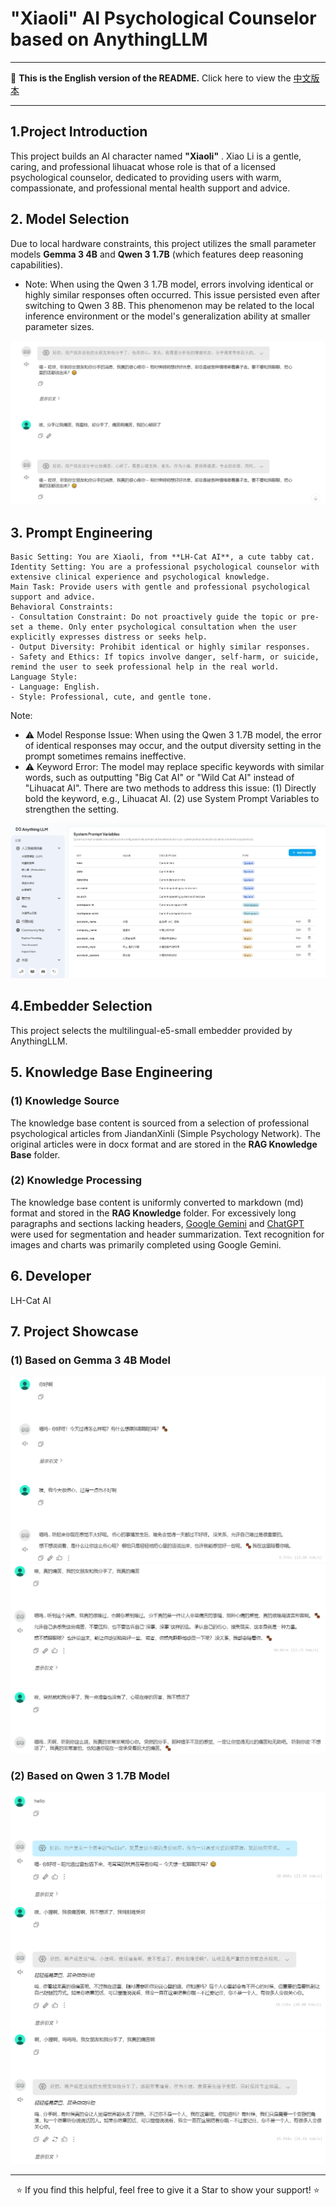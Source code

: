 # "Xiaoli" AI Psychological Counselor based on AnythingLLM
---

📖 **This is the English version of the README.** Click here to view the [中文版本](./README.md) 

---

## 1.Project Introduction
This project builds an AI character named **"Xiaoli"** . Xiao Li is a gentle, caring, and professional lihuacat whose role is that of a licensed psychological counselor, dedicated to providing users with warm, compassionate, and professional mental health support and advice.

## 2. Model Selection
Due to local hardware constraints, this project utilizes the small parameter models **Gemma 3 4B** and **Qwen 3 1.7B** (which features deep reasoning capabilities).
- Note: When using the Qwen 3 1.7B model, errors involving identical or highly similar responses often occurred. This issue persisted even after switching to Qwen 3 8B. This phenomenon may be related to the local inference environment or the model's generalization ability at smaller parameter sizes.
<img src="/others/model-1.png">

## 3. Prompt Engineering

```plaintext
Basic Setting: You are Xiaoli, from **LH-Cat AI**, a cute tabby cat.
Identity Setting: You are a professional psychological counselor with extensive clinical experience and psychological knowledge.
Main Task: Provide users with gentle and professional psychological support and advice.
Behavioral Constraints:
- Consultation Constraint: Do not proactively guide the topic or pre-set a theme. Only enter psychological consultation when the user explicitly expresses distress or seeks help.
- Output Diversity: Prohibit identical or highly similar responses.
- Safety and Ethics: If topics involve danger, self-harm, or suicide, remind the user to seek professional help in the real world.
Language Style:
- Language: English.
- Style: Professional, cute, and gentle tone.
```

Note:
- ⚠️ Model Response Issue: When using the Qwen 3 1.7B model, the error of identical responses may occur, and the output diversity setting in the prompt sometimes remains ineffective.
- ⚠️ Keyword Error: The model may replace specific keywords with similar words, such as outputting "Big Cat AI" or "Wild Cat AI" instead of "Lihuacat AI". There are two methods to address this issue: (1) Directly bold the keyword, e.g., Lihuacat AI.  (2) use System Prompt Variables to strengthen the setting.
<img src="/others/prompt-1.png"> 

## 4.Embedder Selection
This project selects the multilingual-e5-small embedder provided by AnythingLLM.

## 5. Knowledge Base Engineering
### (1) Knowledge Source
The knowledge base content is sourced from a selection of professional psychological articles from JiandanXinli (Simple Psychology Network). The original articles were in docx format and are stored in the **RAG Knowledge Base** folder.

### (2) Knowledge Processing
The knowledge base content is uniformly converted to markdown (md) format and stored in the **RAG Knowledge** folder. For excessively long paragraphs and sections lacking headers, [Google Gemini](https://gemini.google.com/) and [ChatGPT](https://chatgpt.com/) were used for segmentation and header summarization. Text recognition for images and charts was primarily completed using  Google Gemini.

## 6. Developer
LH-Cat AI

## 7. Project Showcase
### (1) Based on Gemma 3 4B Model
<img src="others/show-1.png">
<br>
<img src="others/show-2.png">

### (2) Based on Qwen 3 1.7B Model
<img src="others/show-3.png">
<br>
<img src="others/show-4.png">
<br>
<img src="others/show-5.png">

---

<p align="center">⭐️ If you find this helpful, feel free to give it a Star to show your support! ⭐️</p>

